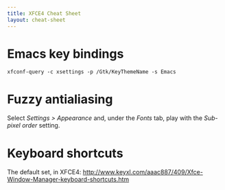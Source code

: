 ```yaml
---
title: XFCE4 Cheat Sheet
layout: cheat-sheet
---
```


# Emacs key bindings

    xfconf-query -c xsettings -p /Gtk/KeyThemeName -s Emacs

# Fuzzy antialiasing

Select *Settings > Appearance* and, under the *Fonts* tab, play with the
*Sub-pixel order* setting.

# Keyboard shortcuts

The default set, in XFCE4: <http://www.keyxl.com/aaac887/409/Xfce-Window-Manager-keyboard-shortcuts.htm>
